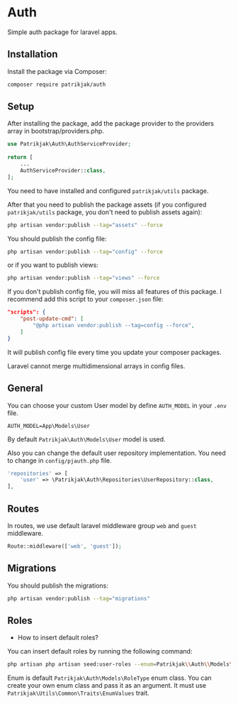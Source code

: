 # Auth

Simple auth package for laravel apps.

## Installation

Install the package via Composer:

```bash
composer require patrikjak/auth
```

## Setup
After installing the package, add the package provider to the providers array in bootstrap/providers.php.

```php
use Patrikjak\Auth\AuthServiceProvider;
 
return [
    ...
    AuthServiceProvider::class,
];
```

You need to have installed and configured `patrikjak/utils` package.

After that you need to publish the package assets (if you configured `patrikjak/utils` package, you don't need to publish assets again):

```bash
php artisan vendor:publish --tag="assets" --force
```

You should publish the config file:

```bash
php artisan vendor:publish --tag="config" --force
```

or if you want to publish views:

```bash
php artisan vendor:publish --tag="views" --force
```

If you don't publish config file, you will miss all features of this package. I recommend add this script to your `composer.json` file:

```json
"scripts": {
    "post-update-cmd": [
        "@php artisan vendor:publish --tag=config --force",
    ]
}
```

It will publish config file every time you update your composer packages.

Laravel cannot merge multidimensional arrays in config files.

## General

You can choose your custom User model by define `AUTH_MODEL` in your `.env` file.

```env
AUTH_MODEL=App\Models\User
```

By default `Patrikjak\Auth\Models\User` model is used.

Also you can change the default user repository implementation. You need to change in `config/pjauth.php` file.

```php
'repositories' => [
    'user' => \Patrikjak\Auth\Repositories\UserRepository::class,
],
```

## Routes
In routes, we use default laravel middleware group `web` and `guest` middleware.

```php
Route::middleware(['web', 'guest']);
```

## Migrations

You should publish the migrations:

```bash
php artisan vendor:publish --tag="migrations"
```

## Roles
- How to insert default roles?

You can insert default roles by running the following command:

```bash
php artisan php artisan seed:user-roles --enum=Patrikjak\\Auth\\Models\\RoleType
```

Enum is default `Patrikjak\Auth\Models\RoleType` enum class. You can create your own enum class and pass it as an argument.
It must use `Patrikjak\Utils\Common\Traits\EnumValues` trait.